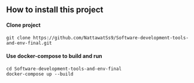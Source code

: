 ## How to install this project

#### Clone project

```
git clone https://github.com/NattawatSs9/Software-development-tools-and-env-final.git
```

#### Use docker-compose to build and run

```
cd Software-development-tools-and-env-final
docker-compose up --build
```
